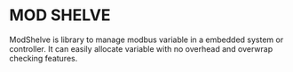 # MOD SHELVE

ModShelve is library to manage modbus variable in a embedded system or controller. It can easily allocate variable with no overhead and overwrap checking features.

